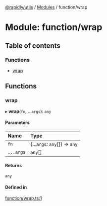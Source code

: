 [@rapidly/utils](../README.md) / [Modules](../modules.md) / function/wrap

# Module: function/wrap

## Table of contents

### Functions

- [wrap](function_wrap.md#wrap)

## Functions

### wrap

▸ **wrap**(`fn`, ...`args`): `any`

#### Parameters

| Name | Type |
| :------ | :------ |
| `fn` | (...`args`: `any`[]) => `any` |
| `...args` | `any`[] |

#### Returns

`any`

#### Defined in

[function/wrap.ts:1](https://github.com/canguser/rapidly-utils/blob/4b3960b/main/function/wrap.ts#L1)
